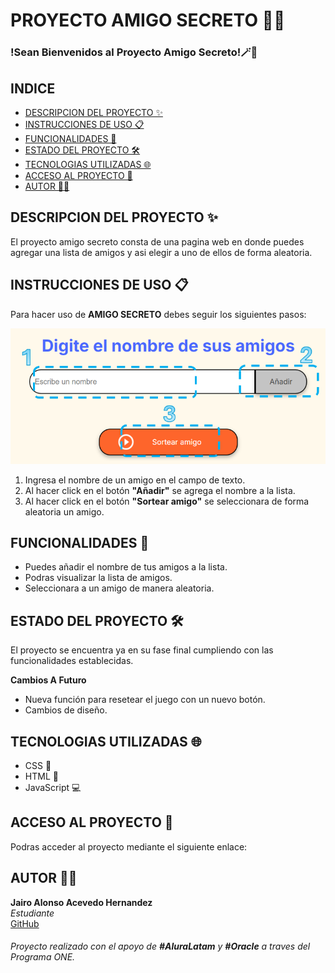 # PROYECTO AMIGO SECRETO 🦹🎉

### !Sean Bienvenidos al Proyecto Amigo Secreto!🪄🎲

## INDICE

- [DESCRIPCION DEL PROYECTO ✨](#descripcion-del-proyecto-)
- [INSTRUCCIONES DE USO 📋](#instrucciones-de-uso-)
- [FUNCIONALIDADES 📃](#funcionalidades-)
- [ESTADO DEL PROYECTO 🛠️](#estado-del-proyecto-)
- [TECNOLOGIAS UTILIZADAS 🌐](#tecnologias-utilizadas-)
- [ACCESO AL PROYECTO 🔗](#acceso-al-proyecto-)
- [AUTOR 🧑‍💻](#autor-)


## DESCRIPCION DEL PROYECTO  ✨

El proyecto amigo secreto consta de una pagina web en donde puedes agregar una lista de amigos y asi elegir a uno de ellos de forma aleatoria.

## INSTRUCCIONES DE USO  📋

Para hacer uso de **AMIGO SECRETO** debes seguir los siguientes pasos: 

![Instrucciones del proyecto](assets/Instrucciones.png)

1. Ingresa el nombre de un amigo en el campo de texto.
2. Al hacer click en el botón **"Añadir"** se agrega el nombre a la lista.
3. Al hacer click en el botón **"Sortear amigo"** se seleccionara de forma aleatoria un amigo.

## FUNCIONALIDADES  📃

- Puedes añadir el nombre de tus amigos a la lista.
- Podras visualizar la lista de amigos.
- Seleccionara a un amigo de manera aleatoria.

## ESTADO DEL PROYECTO  🛠️

El proyecto se encuentra ya en su fase final cumpliendo con las funcionalidades establecidas.

**Cambios A Futuro**

- Nueva función para resetear el juego con un nuevo botón.
- Cambios de diseño.

## TECNOLOGIAS UTILIZADAS  🌐

- CSS 🎨
- HTML 📝
- JavaScript 💻

## ACCESO AL PROYECTO  🔗

Podras acceder al proyecto mediante el siguiente enlace:

## AUTOR  🧑‍💻 

**Jairo Alonso Acevedo Hernandez**  
*Estudiante*   
[GitHub](https://github.com/TWOD22)  
###### Proyecto realizado con el apoyo de **#AluraLatam** y **#Oracle** a traves del Programa ONE.
